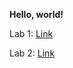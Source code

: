 **Hello, world!**

Lab 1: [Link](https://loorasaur.github.io/cse15l-lab-reports/week1labreport.html)

Lab 2: [Link](https://loorasaur.github.io/cse15l-lab-reports/labreport2.html)
